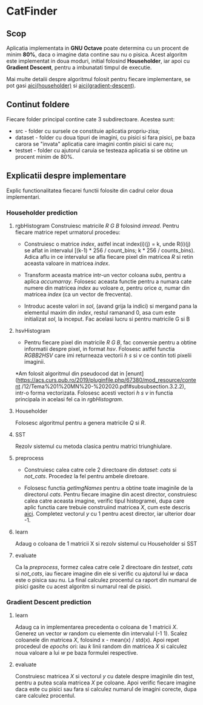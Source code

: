 # CatFinder

## Scop

Aplicatia implementata in **GNU Octave** poate determina cu un procent de minim
**80%**, daca o imagine data contine sau nu o pisica. Acest algoritm este implementat
in doua moduri, initial folosind **Householder**, iar apoi cu **Gradient Descent**,
pentru a imbunatati timpul de executie.

Mai multe detalii despre algoritmul folosit pentru fiecare implementare, se pot
gasi [aici(householder)](https://acs.curs.pub.ro/2019/pluginfile.php/67380/mod_resource/content/12/Tema%201%20MN%20-%202020.pdf#section.3) si [aici(gradient-descent)](https://acs.curs.pub.ro/2019/pluginfile.php/67380/mod_resource/content/12/Tema%201%20MN%20-%202020.pdf#section.4).

## Continut foldere

Fiecare folder principal contine cate 3 subdirectoare. Acestea sunt:

* src - folder cu sursele ce constituie aplicatia propriu-zisa;
* dataset - folder cu doua tipuri de imagini, cu pisici si fara pisici, pe baza
carora se "invata" aplicatia care imagini contin pisici si care nu;
* testset - folder cu ajutorul caruia se testeaza aplicatia si se obtine un
procent minim de 80%.

## Explicatii despre implementare

Explic functionalitatea fiecarei functii folosite din cadrul celor doua implementari.

### Householder prediction

1. rgbHistogram
  Construiesc matricile *R* *G* *B* folosind *imread*. Pentru fiecare matrice repet
  urmatorul procedeu:

    * Construiesc o matrice *index*, astfel incat index(i)(j) = k, unde R(i)(j) se 
    aflat in intervalul \[(k-1) * 256 / count_bins; k * 256 / counts_bins). Adica
    aflu in ce intervalul se afla fiecare pixel din matricea *R* si retin aceasta
    valoare in matricea *index*.

    * Transform aceasta matrice intr-un vector coloana *subs*, pentru a aplica
    *accumarray*. Folosesc aceasta functie pentru a numara cate numere din matricea
    *index* au voloare *a*, pentru orice *a*, numar din matricea *index*
    (ca un vector de frecventa).
    
    * Introduc aceste valori in *sol*, (avand grija
    la indici) si mergand pana la elementul maxim din *index*, restul ramanand 0,
    asa cum este initializat *sol*, la inceput.
    Fac acelasi lucru si pentru matricile G si B

2. hsvHistogram
  
    * Pentru fiecare pixel din matricile *R* *G* *B*, fac conversie pentru a obtine
    informatii despre pixel, in format *hsv*. Folosesc astfel functia *RGBB2HSV*
    care imi returneaza vectorii *h* *s* si *v* ce contin toti pixelii imaginii.
    
    *Am folosit algoritmul din pseudocod dat in [enunt](https://acs.curs.pub.ro/2019/pluginfile.php/67380/mod_resource/content   /12/Tema%201%20MN%20-%202020.pdf#subsubsection.3.2.2), intr-o forma vectorizata.
    Folosesc acesti vectori *h* *s* *v* in functia principala in acelasi fel ca
    in *rgbHistogram*.

3. Householder
    
    Folosesc algoritmul pentru a genera matricile *Q* si *R*.

4. SST

    Rezolv sistemul cu metoda clasica pentru matrici triunghiulare.

5. preprocess

    * Construiesc calea catre cele 2 directoare din *dataset*: *cats* si *not_cats*. 
    Procedez la fel pentru ambele diretoare.

    * Folosesc functia *getImgNames* pentru a obtine toate imaginile de la directorul
    *cats*. Pentru fiecare imagine din acest director, construiesc calea catre
    aceasta imagine, verific tipul histogramei, dupa care aplic functia care trebuie
    construiind matricea *X*, cum este descris [aici](https://acs.curs.pub.ro/2019/pluginfile.php/67380/mod_resource/content/12/Tema%201%20MN%20-%202020.pdf#subsubsection.3.2.3).
    Completez vectorul *y* cu 1 pentru acest director, iar ulterior doar -1.

6. learn

    Adaug o coloana de 1 matricii X si rezolv sistemul cu Householder si SST

7. evaluate

    Ca la *preprocess*, formez calea catre cele 2 directoare din *testset*,
    *cats* si *not_cats*, iau fiecare imagine din ele si verific cu ajutorul lui
    *w* daca este o pisica sau nu. La final calculez procentul ca raport din numarul
    de pisici gasite cu acest algoritm si numarul real de pisici.


### Gradient Descent prediction

1. learn

    Adaug ca in implementarea precedenta o coloana de 1 matricii *X*. Generez un
    vector *w* random cu elemente din intervalul (-1 1). Scalez coloanele
    din matricea *X*, folosind x - mean(x) / std(x). Apoi repet procedeul de *epochs* ori:
    iau *k* linii random din matricea *X* si calculez noua valoare a lui *w* pe baza formulei
    respective.

2. evaluate

    Construiesc matricea *X* si vectorul *y* cu datele despre imaginile din test,
    pentru a putea scala matricea *X* pe coloane. Apoi verific fiecare imagine daca este
    cu pisici sau fara si calculez numarul de imagini corecte, dupa care calculez procentul.


